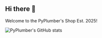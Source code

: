 ## Hi there 👋

Welcome to the PyPlumber's Shop Est. 2025!

![PyPlumber's GitHub stats](https://github-readme-stats.vercel.app/api?username=PyPlumber&show_icons=true&theme=cobalt)

<!--
**PyPlumber/PyPlumber** is a ✨ _special_ ✨ repository because its `README.md` (this file) appears on your GitHub profile.

Here are some ideas to get you started:

- 🔭 I’m currently working on ...
- 🌱 I’m currently learning ...
- 👯 I’m looking to collaborate on ...
- 🤔 I’m looking for help with ...
- 💬 Ask me about ...
- 📫 How to reach me: ...
- 😄 Pronouns: ...
- ⚡ Fun fact: ...
-->
